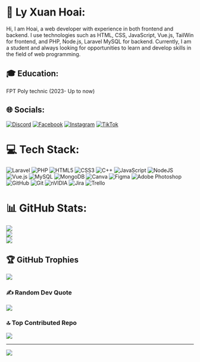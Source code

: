 # 💫 Ly Xuan Hoai:
Hi, I am Hoai, a web developer with experience in both frontend and backend. 
I use technologies such as HTML, CSS, JavaScript, Vue.js, TailWin for frontend, and PHP, Node.js, Laravel MySQL for backend.
Currently, I am a student and always looking for opportunities to learn and develop skills in the field of web programming.
## 🎓 Education:
FPT Poly technic (2023- Up to now)

## 🌐 Socials:
[![Discord](https://img.shields.io/badge/Discord-%237289DA.svg?logo=discord&logoColor=white)](https://discord.gg/https://discord.gg/gYQkxT3d) [![Facebook](https://img.shields.io/badge/Facebook-%231877F2.svg?logo=Facebook&logoColor=white)](https://facebook.com/hoaily19.vn) [![Instagram](https://img.shields.io/badge/Instagram-%23E4405F.svg?logo=Instagram&logoColor=white)](https://instagram.com/hoaily0602) [![TikTok](https://img.shields.io/badge/TikTok-%23000000.svg?logo=TikTok&logoColor=white)](https://tiktok.com/@hoaily_19) 

# 💻 Tech Stack:
![Laravel](https://img.shields.io/badge/laravel-%23FF2D20.svg?style=for-the-badge&logo=laravel&logoColor=white) ![PHP](https://img.shields.io/badge/php-%23777BB4.svg?style=for-the-badge&logo=php&logoColor=white) ![HTML5](https://img.shields.io/badge/html5-%23E34F26.svg?style=for-the-badge&logo=html5&logoColor=white) ![CSS3](https://img.shields.io/badge/css3-%231572B6.svg?style=for-the-badge&logo=css3&logoColor=white) ![C++](https://img.shields.io/badge/c++-%2300599C.svg?style=for-the-badge&logo=c%2B%2B&logoColor=white) ![JavaScript](https://img.shields.io/badge/javascript-%23323330.svg?style=for-the-badge&logo=javascript&logoColor=%23F7DF1E) ![NodeJS](https://img.shields.io/badge/node.js-6DA55F?style=for-the-badge&logo=node.js&logoColor=white) ![Vue.js](https://img.shields.io/badge/vue.js-%2335495e.svg?style=for-the-badge&logo=vuedotjs&logoColor=%234FC08D) ![MySQL](https://img.shields.io/badge/mysql-4479A1.svg?style=for-the-badge&logo=mysql&logoColor=white) ![MongoDB](https://img.shields.io/badge/MongoDB-%234ea94b.svg?style=for-the-badge&logo=mongodb&logoColor=white) ![Canva](https://img.shields.io/badge/Canva-%2300C4CC.svg?style=for-the-badge&logo=Canva&logoColor=white) ![Figma](https://img.shields.io/badge/figma-%23F24E1E.svg?style=for-the-badge&logo=figma&logoColor=white) ![Adobe Photoshop](https://img.shields.io/badge/adobe%20photoshop-%2331A8FF.svg?style=for-the-badge&logo=adobe%20photoshop&logoColor=white) ![GitHub](https://img.shields.io/badge/github-%23121011.svg?style=for-the-badge&logo=github&logoColor=white) ![Git](https://img.shields.io/badge/git-%23F05033.svg?style=for-the-badge&logo=git&logoColor=white) ![nVIDIA](https://img.shields.io/badge/nVIDIA-%2376B900.svg?style=for-the-badge&logo=nVIDIA&logoColor=white) ![Jira](https://img.shields.io/badge/jira-%230A0FFF.svg?style=for-the-badge&logo=jira&logoColor=white) ![Trello](https://img.shields.io/badge/Trello-%23026AA7.svg?style=for-the-badge&logo=Trello&logoColor=white)
# 📊 GitHub Stats:
![](https://github-readme-stats.vercel.app/api?username=hoaily19&theme=dark&hide_border=false&include_all_commits=false&count_private=false)<br/>
![](https://nirzak-streak-stats.vercel.app/?user=hoaily19&theme=dark&hide_border=false)<br/>
![](https://github-readme-stats.vercel.app/api/top-langs/?username=hoaily19&theme=dark&hide_border=false&include_all_commits=false&count_private=false&layout=compact)

## 🏆 GitHub Trophies
![](https://github-profile-trophy.vercel.app/?username=hoaily19&theme=radical&no-frame=false&no-bg=false&margin-w=4)

### ✍️ Random Dev Quote
![](https://quotes-github-readme.vercel.app/api?type=horizontal&theme=radical)

### 🔝 Top Contributed Repo
![](https://github-contributor-stats.vercel.app/api?username=hoaily19&limit=5&theme=dark&combine_all_yearly_contributions=true)

---
[![](https://visitcount.itsvg.in/api?id=hoaily19&icon=0&color=0)](https://visitcount.itsvg.in)

<!-- Proudly created with GPRM ( https://gprm.itsvg.in ) -->
